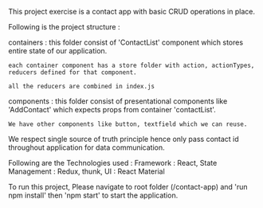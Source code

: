 This project exercise is a contact app with basic CRUD operations in place. 

Following is the project structure  : 

containers : this folder consist of 'ContactList' component which stores entire state of our application. 

    each container component has a store folder with action, actionTypes, reducers defined for that component. 

    all the reducers are combined in index.js

components : this folder consist of presentational components like 'AddContact'       which expects props from container 'contactList'. 

    We have other components like button, textfield which we can reuse. 


We respect single source of truth principle hence only pass contact id throughout application for data communication.

Following are the Technologies used : 
 Framework :  React,
 State Management : Redux, thunk,
 UI : React Material


To run this project, Please navigate to root folder (/contact-app) and 'run npm install' then 'npm start' to start the application. 

